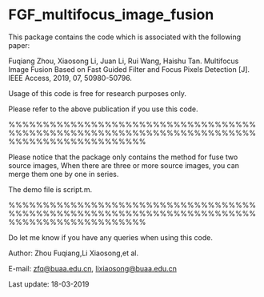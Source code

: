 # FGF_multifocus_image_fusion

This package contains the code which is associated with the following paper:

Fuqiang Zhou, Xiaosong Li, Juan Li, Rui Wang, Haishu Tan. Multifocus Image Fusion Based on Fast Guided Filter and Focus Pixels Detection [J]. IEEE Access, 2019, 07, 50980-50796.

Usage of this code is free for research purposes only. 

Please refer to the above publication if you use this code.

%%%%%%%%%%%%%%%%%%%%%%%%%%%%%%%%%%%%%%%%%%%%%%%%%%%%%%%%%%%%%%%%%%%%%%%%%%%%%%%%%%%%%%%%%%%%

Please notice that the package only contains the method for fuse two source images,
When there are three or more source images, you can merge them one by one in series.  

The demo file is script.m. 


%%%%%%%%%%%%%%%%%%%%%%%%%%%%%%%%%%%%%%%%%%%%%%%%%%%%%%%%%%%%%%%%%%%%%%%%%%%%%%%%%%%%%%%%%%%%

Do let me know if you have any queries when using this code.

Author: Zhou Fuqiang,Li Xiaosong,et al.   
                                                         
E-mail: zfq@buaa.edu.cn, lixiaosong@buaa.edu.cn

Last update: 18-03-2019
